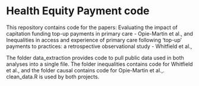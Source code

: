 # Health Equity Payment code
This repository contains code for the papers:
Evaluating the impact of capitation funding top-up payments in primary care - Opie-Martin et al., and Inequalities in access and experience of primary care following ‘top-up’ payments to practices: a retrospective observational study - Whitfield et al.,

The folder data_extraction provides code to pull public data used in both analyses into a single file. The folder inequalities contains code for Whitfield et al., and the folder causal contains code for Opie-Martin et al.,. clean_data.R is used by both projects.

